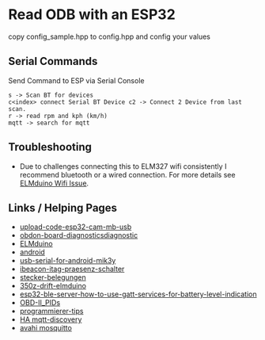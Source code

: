 # Read ODB with an ESP32

copy config_sample.hpp to config.hpp and config your values

## Serial Commands

Send Command to ESP via Serial Console

```console
s -> Scan BT for devices
c<index> connect Serial BT Device c2 -> Connect 2 Device from last scan.
r -> read rpm and kph (km/h)
mqtt -> search for mqtt
```

## Troubleshooting
+ Due to challenges connecting this to ELM327 wifi consistently I recommend bluetooth or a wired connection. For more details see [ELMduino Wifi Issue](PowerBroker2/ELMduino#52).

## Links / Helping Pages

+ [upload-code-esp32-cam-mb-usb](https://randomnerdtutorials.com/upload-code-esp32-cam-mb-usb/)
+ [obdon-board-diagnosticsdiagnostic](https://iamleon99.blogspot.com/2023/04/obdon-board-diagnosticsdiagnostic.html)
+ [ELMduino](https://github.com/PowerBroker2/ELMduino)
+ [android](https://www.kai-morich.de/android/)
+ [usb-serial-for-android-mik3y](https://github.com/kai-morich/usb-serial-for-android-mik3y)
+ [ibeacon-itag-praesenz-schalter](https://esp32-server.de/ibeacon-itag-praesenz-schalter/)
+ [stecker-belegungen](https://www.obd-2.de/stecker-belegungen.html)
+ [350z-drift-elmduino](https://github.com/michealengland/350z-drift-elmduino)
+ [esp32-ble-server-how-to-use-gatt-services-for-battery-level-indication](https://circuitdigest.com/microcontroller-projects/esp32-ble-server-how-to-use-gatt-services-for-battery-level-indication)
+ [OBD-II_PIDs](https://en.wikipedia.org/wiki/OBD-II_PIDs)
+ [programmierer-tips](https://www.obd-2.de/programmierer-tips.html)
+ [HA mqtt-discovery](https://www.home-assistant.io/integrations/mqtt#mqtt-discovery)
+ [avahi mosquitto](https://github.com/arendst/Tasmota/discussions/11403)